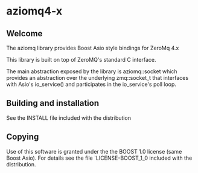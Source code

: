 # aziomq4-x

## Welcome
The aziomq library provides Boost Asio style bindings for ZeroMq 4.x

This library is built on top of ZeroMQ's standard C interface.

The main abstraction exposed by the library is aziomq::socket which
provides an abstraction over the underlying zmq::socket_t that
interfaces with Asio's io_service() and participates in the io_service's
poll loop.

## Building and installation

See the INSTALL file included with the distribution

## Copying

Use of this software is granted under the the BOOST 1.0 license
(same Boost Asio).  For details see the file `LICENSE-BOOST_1_0
included with the distribution.
